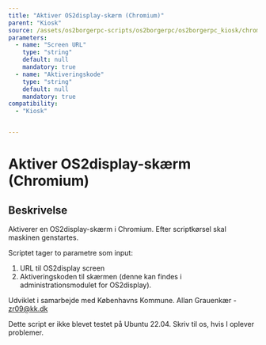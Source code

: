 ```yaml
---
title: "Aktiver OS2display-skærm (Chromium)"
parent: "Kiosk"
source: /assets/os2borgerpc-scripts/os2borgerpc/os2borgerpc_kiosk/chromium_os2display_activate.py
parameters:
  - name: "Screen URL"
    type: "string"
    default: null
    mandatory: true
  - name: "Aktiveringskode"
    type: "string"
    default: null
    mandatory: true
compatibility:
  - "Kiosk"


---
```

# Aktiver OS2display-skærm (Chromium)

## Beskrivelse
Aktiverer en OS2display-skærm i Chromium.
Efter scriptkørsel skal maskinen genstartes.

Scriptet tager to parametre som input:
1. URL til OS2display screen
2. Aktiveringskoden til skærmen (denne kan findes i administrationsmodulet for OS2display).

Udviklet i samarbejde med Københavns Kommune.
Allan Grauenkær - zr09@kk.dk

Dette script er ikke blevet testet på Ubuntu 22.04. Skriv til os, hvis I oplever problemer.